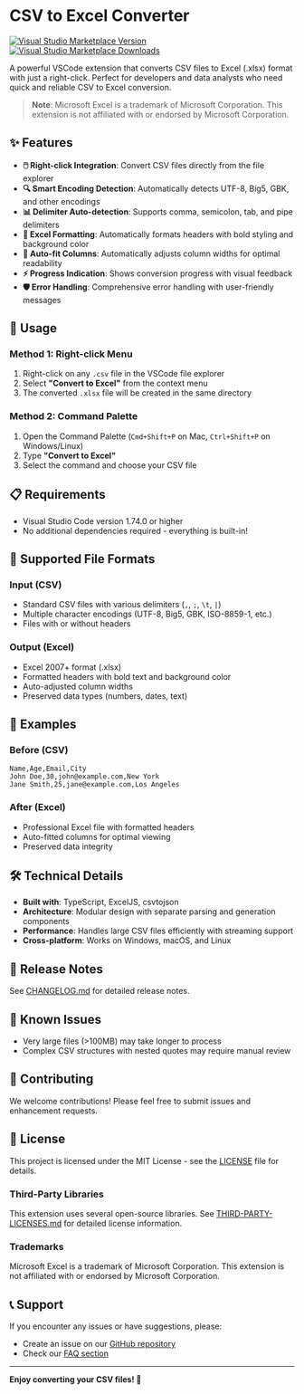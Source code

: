 # CSV to Excel Converter

[![Visual Studio Marketplace Version](https://img.shields.io/visual-studio-marketplace/v/bigintech.csv-to-excel-converter?style=flat-square)](https://marketplace.visualstudio.com/items?itemName=bigintech.csv-to-excel-converter)
[![Visual Studio Marketplace Downloads](https://img.shields.io/visual-studio-marketplace/d/bigintech.csv-to-excel-converter?style=flat-square)](https://marketplace.visualstudio.com/items?itemName=bigintech.csv-to-excel-converter)

A powerful VSCode extension that converts CSV files to Excel (.xlsx) format with just a right-click. Perfect for developers and data analysts who need quick and reliable CSV to Excel conversion.

> **Note**: Microsoft Excel is a trademark of Microsoft Corporation. This extension is not affiliated with or endorsed by Microsoft Corporation.

## ✨ Features

- **🖱️ Right-click Integration**: Convert CSV files directly from the file explorer
- **🔍 Smart Encoding Detection**: Automatically detects UTF-8, Big5, GBK, and other encodings
- **📊 Delimiter Auto-detection**: Supports comma, semicolon, tab, and pipe delimiters
- **🎨 Excel Formatting**: Automatically formats headers with bold styling and background color
- **📐 Auto-fit Columns**: Automatically adjusts column widths for optimal readability
- **⚡ Progress Indication**: Shows conversion progress with visual feedback
- **🛡️ Error Handling**: Comprehensive error handling with user-friendly messages

## 🚀 Usage

### Method 1: Right-click Menu
1. Right-click on any `.csv` file in the VSCode file explorer
2. Select **"Convert to Excel"** from the context menu
3. The converted `.xlsx` file will be created in the same directory

### Method 2: Command Palette
1. Open the Command Palette (`Cmd+Shift+P` on Mac, `Ctrl+Shift+P` on Windows/Linux)
2. Type **"Convert to Excel"**
3. Select the command and choose your CSV file

## 📋 Requirements

- Visual Studio Code version 1.74.0 or higher
- No additional dependencies required - everything is built-in!

## 🔧 Supported File Formats

### Input (CSV)
- Standard CSV files with various delimiters (`,`, `;`, `\t`, `|`)
- Multiple character encodings (UTF-8, Big5, GBK, ISO-8859-1, etc.)
- Files with or without headers

### Output (Excel)
- Excel 2007+ format (.xlsx)
- Formatted headers with bold text and background color
- Auto-adjusted column widths
- Preserved data types (numbers, dates, text)

## 📖 Examples

### Before (CSV)
```csv
Name,Age,Email,City
John Doe,30,john@example.com,New York
Jane Smith,25,jane@example.com,Los Angeles
```

### After (Excel)
- Professional Excel file with formatted headers
- Auto-fitted columns for optimal viewing
- Preserved data integrity

## 🛠️ Technical Details

- **Built with**: TypeScript, ExcelJS, csvtojson
- **Architecture**: Modular design with separate parsing and generation components
- **Performance**: Handles large CSV files efficiently with streaming support
- **Cross-platform**: Works on Windows, macOS, and Linux

## 📝 Release Notes

See [CHANGELOG.md](CHANGELOG.md) for detailed release notes.

## 🐛 Known Issues

- Very large files (>100MB) may take longer to process
- Complex CSV structures with nested quotes may require manual review

## 🤝 Contributing

We welcome contributions! Please feel free to submit issues and enhancement requests.

## 📄 License

This project is licensed under the MIT License - see the [LICENSE](LICENSE) file for details.

### Third-Party Libraries

This extension uses several open-source libraries. See [THIRD-PARTY-LICENSES.md](THIRD-PARTY-LICENSES.md) for detailed license information.

### Trademarks

Microsoft Excel is a trademark of Microsoft Corporation. This extension is not affiliated with or endorsed by Microsoft Corporation.

## 📞 Support

If you encounter any issues or have suggestions, please:
- Create an issue on our [GitHub repository](https://github.com/allenlin527/csv-to-excel/issues)
- Check our [FAQ section](https://github.com/allenlin527/csv-to-excel/wiki/FAQ)

---

**Enjoy converting your CSV files! 🎉**
